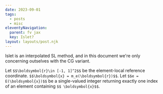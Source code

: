 ```yaml
---
date: 2023-09-01
tags:
  - posts
  - misc
eleventyNavigation:
  parent: fv jax
  key: Islet?
layout: layouts/post.njk
---
```


Islet is an interpolated SL method, and in this document we're only concerning outselves with the CG variant.

Let `$$\boldsymbol{r}\in [-1, 1]^2$$` be the element-local reference coordinate. `$$\boldsymbol{x} = m_e(\boldsymbol{r})$$`. Let `$$e = E(\boldsymbol{x})$$` be a single-valued integer returning exactly one index of an element containing `$$ \boldsymbol{x}$$`. 

